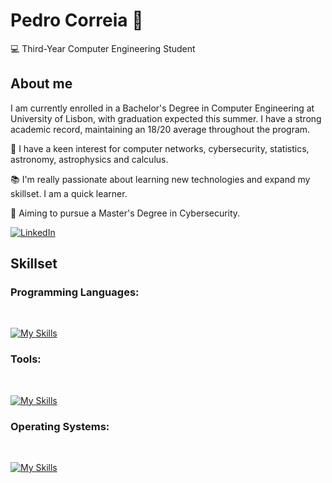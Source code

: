 # **Pedro Correia** 🚀
 💻 Third-Year Computer Engineering Student 

## About me
I am currently enrolled in a Bachelor's Degree in Computer Engineering at University of Lisbon, with graduation expected this summer. I have a strong academic record, maintaining an 18/20 average throughout the program.

📖 I have a keen interest for computer networks, cybersecurity, statistics, astronomy, astrophysics and calculus. 

📚 I'm really passionate about learning new technologies and expand my skillset. I am a quick learner.

🔐 Aiming to pursue a Master's Degree in Cybersecurity.

[![LinkedIn](https://img.shields.io/badge/LinkedIn-Profile-blue?style=for-the-badge&logo=linkedin)](https://www.linkedin.com/in/pedro-mb-correia/)


## Skillset

### Programming Languages:
<br>

[![My Skills](https://skillicons.dev/icons?i=c,java,python,mysql,html,css,js,haskell)](https://skillicons.dev) <br>

### Tools:
<br>

[![My Skills](https://skillicons.dev/icons?i=vscode,idea,eclipse,git,github)](https://skillicons.dev) <br>

### Operating Systems:
<br>

[![My Skills](https://skillicons.dev/icons?i=linux,windows)](https://skillicons.dev) <br>

